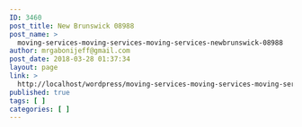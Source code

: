 ```yaml
---
ID: 3460
post_title: New Brunswick 08988
post_name: >
  moving-services-moving-services-moving-services-newbrunswick-08988
author: mrgabonijeff@gmail.com
post_date: 2018-03-28 01:37:34
layout: page
link: >
  http://localhost/wordpress/moving-services-moving-services-moving-services-newbrunswick-08988/
published: true
tags: [ ]
categories: [ ]
---
```

